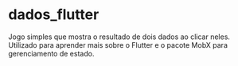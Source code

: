 # dados_flutter

Jogo simples que mostra o resultado de dois dados ao clicar neles. Utilizado para aprender mais sobre o Flutter e o pacote MobX para gerenciamento de estado.

